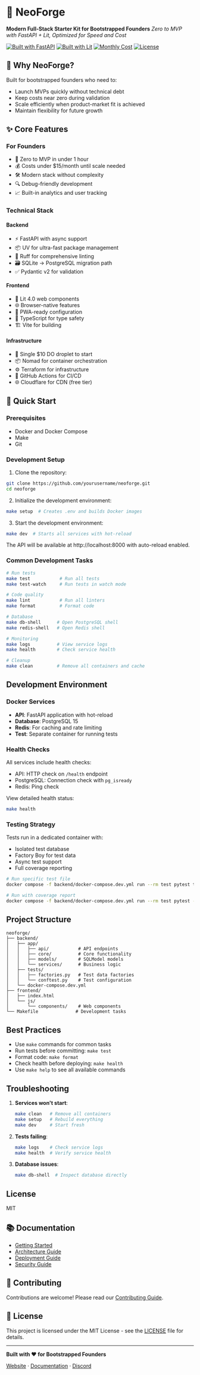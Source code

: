 # 🚀 NeoForge

**Modern Full-Stack Starter Kit for Bootstrapped Founders**
*Zero to MVP with FastAPI + Lit, Optimized for Speed and Cost*

[![Built with FastAPI](https://img.shields.io/badge/Built%20with-FastAPI-009688?style=flat&logo=fastapi)](https://fastapi.tiangolo.com)
[![Built with Lit](https://img.shields.io/badge/Built%20with-Lit-324FFF?style=flat&logo=lit)](https://lit.dev)
[![Monthly Cost](https://img.shields.io/badge/Monthly%20Cost-%3C%2415-success)](https://neoforge.dev/costs)
[![License](https://img.shields.io/badge/license-MIT-blue.svg)](LICENSE)

## 🎯 Why NeoForge?

Built for bootstrapped founders who need to:

- Launch MVPs quickly without technical debt
- Keep costs near zero during validation
- Scale efficiently when product-market fit is achieved
- Maintain flexibility for future growth

## ✨ Core Features

### For Founders

- 🚀 Zero to MVP in under 1 hour
- 💰 Costs under $15/month until scale needed
- 🛠 Modern stack without complexity
- 🔍 Debug-friendly development
- 📈 Built-in analytics and user tracking

### Technical Stack

#### Backend

- ⚡️ FastAPI with async support
- 📦 UV for ultra-fast package management
- 🎯 Ruff for comprehensive linting
- 🗃 SQLite → PostgreSQL migration path
- ✅ Pydantic v2 for validation

#### Frontend

- 🎨 Lit 4.0 web components
- 🌐 Browser-native features
- 📱 PWA-ready configuration
- 🔧 TypeScript for type safety
- 🏗 Vite for building

#### Infrastructure

- 🚀 Single $10 DO droplet to start
- 📦 Nomad for container orchestration
- ⚙️ Terraform for infrastructure
- 🔄 GitHub Actions for CI/CD
- 🌐 Cloudflare for CDN (free tier)

## 🚀 Quick Start

### Prerequisites

- Docker and Docker Compose
- Make
- Git

### Development Setup

1. Clone the repository:
```bash
git clone https://github.com/yourusername/neoforge.git
cd neoforge
```

2. Initialize the development environment:
```bash
make setup  # Creates .env and builds Docker images
```

3. Start the development environment:
```bash
make dev  # Starts all services with hot-reload
```

The API will be available at http://localhost:8000 with auto-reload enabled.

### Common Development Tasks

```bash
# Run tests
make test           # Run all tests
make test-watch     # Run tests in watch mode

# Code quality
make lint           # Run all linters
make format         # Format code

# Database
make db-shell      # Open PostgreSQL shell
make redis-shell   # Open Redis shell

# Monitoring
make logs          # View service logs
make health        # Check service health

# Cleanup
make clean         # Remove all containers and cache
```

## Development Environment

### Docker Services

- **API**: FastAPI application with hot-reload
- **Database**: PostgreSQL 15
- **Redis**: For caching and rate limiting
- **Test**: Separate container for running tests

### Health Checks

All services include health checks:

- API: HTTP check on `/health` endpoint
- PostgreSQL: Connection check with `pg_isready`
- Redis: Ping check

View detailed health status:
```bash
make health
```

### Testing Strategy

Tests run in a dedicated container with:
- Isolated test database
- Factory Boy for test data
- Async test support
- Full coverage reporting

```bash
# Run specific test file
docker compose -f backend/docker-compose.dev.yml run --rm test pytest tests/api/test_users.py -v

# Run with coverage report
docker compose -f backend/docker-compose.dev.yml run --rm test pytest --cov=app --cov-report=html
```

## Project Structure

```
neoforge/
├── backend/
│   ├── app/
│   │   ├── api/           # API endpoints
│   │   ├── core/          # Core functionality
│   │   ├── models/        # SQLModel models
│   │   └── services/      # Business logic
│   ├── tests/
│   │   ├── factories.py   # Test data factories
│   │   └── conftest.py    # Test configuration
│   └── docker-compose.dev.yml
├── frontend/
│   ├── index.html
│   └── js/
│       └── components/    # Web components
└── Makefile              # Development tasks
```

## Best Practices

- Use `make` commands for common tasks
- Run tests before committing: `make test`
- Format code: `make format`
- Check health before deploying: `make health`
- Use `make help` to see all available commands

## Troubleshooting

1. **Services won't start**:
   ```bash
   make clean   # Remove all containers
   make setup   # Rebuild everything
   make dev     # Start fresh
   ```

2. **Tests failing**:
   ```bash
   make logs    # Check service logs
   make health  # Verify service health
   ```

3. **Database issues**:
   ```bash
   make db-shell  # Inspect database directly
   ```

## License

MIT

## 📚 Documentation

- [Getting Started](https://neoforge.dev/docs/getting-started)
- [Architecture Guide](https://neoforge.dev/docs/architecture)
- [Deployment Guide](https://neoforge.dev/docs/deployment)
- [Security Guide](https://neoforge.dev/docs/security)

## 🤝 Contributing

Contributions are welcome! Please read our [Contributing Guide](CONTRIBUTING.md).

## 📝 License

This project is licensed under the MIT License - see the [LICENSE](LICENSE) file for details.

---

**Built with ❤️ for Bootstrapped Founders**

[Website](https://neoforge.dev) · [Documentation](https://neoforge.dev/docs) · [Discord](https://discord.gg/neoforge)
